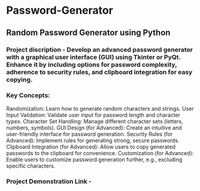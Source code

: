 # Password-Generator
## Random Password Generator using Python

### Project discription - Develop an advanced password generator with a graphical user interface (GUI) using Tkinter or PyQt. Enhance it by including options for password complexity, adherence to security rules, and clipboard integration for easy copying.

### Key Concepts:

Randomization: Learn how to generate random characters and strings.
User Input Validation: Validate user input for password length and character types.
Character Set Handling: Manage different character sets (letters, numbers, symbols).
GUI Design (for Advanced): Create an intuitive and user-friendly interface for password generation.
Security Rules (for Advanced): Implement rules for generating strong, secure passwords.
Clipboard Integration (for Advanced): Allow users to copy generated passwords to the clipboard for convenience.
Customization (for Advanced): Enable users to customize password generation further, e.g., excluding specific characters.

### Project Demonstration Link -

